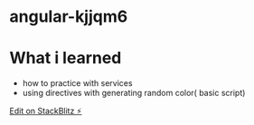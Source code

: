 # angular-kjjqm6

# What i learned
- how to practice with services
- using directives with generating random color( basic script)

[Edit on StackBlitz ⚡️](https://stackblitz.com/edit/angular-kjjqm6)
